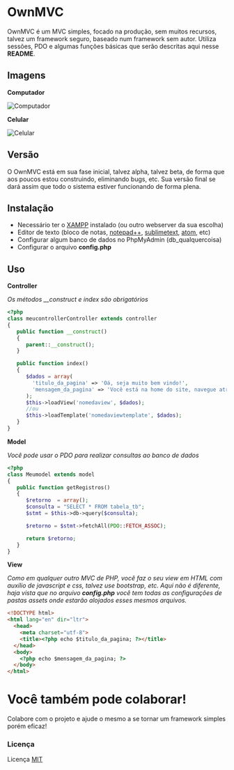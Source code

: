 # OwnMVC

OwnMVC é um MVC simples, focado na produção, sem muitos recursos, talvez um framework seguro, baseado num framework sem autor.
Utiliza sessões, PDO e algumas funções básicas que serão descritas aqui nesse **README**.

## Imagens
**Computador**

![Computador](https://i.ibb.co/ck2FFtH/F-brica-de-Bicicletas-Google-Chrome-2.jpg)

**Celular**

![Celular](https://i.ibb.co/s2hGLGJ/F-brica-de-Bicicletas-Google-Chrome.jpg)

## Versão

O OwnMVC está em sua fase inicial, talvez alpha, talvez beta, de forma que aos poucos estou construindo, eliminando bugs, etc.
Sua versão final se dará assim que todo o sistema estiver funcionando de forma plena.

## Instalação

- Necessário ter o [XAMPP](https://www.apachefriends.org/pt_br/index.html) instalado (ou outro webserver da sua escolha)
- Editor de texto (bloco de notas, [notepad++](https://notepad-plus-plus.org/download/v7.6.1.html), [sublimetext](https://www.sublimetext.com/), [atom](https://atom.io/), etc)
- Configurar algum banco de dados no PhpMyAdmin (db_qualquercoisa)
- Configurar o arquivo **config.php**

## Uso

**Controller**

*Os métodos __construct e index são obrigatórios*

```php
<?php
class meucontrollerController extends controller
{
   public function __construct()
   {
      parent::__construct();
   }

   public function index()
   {
      $dados = array(
        'titulo_da_pagina' => 'Oá, seja muito bem vindo!',
        'mensagem_da_pagina' => 'Você está na home do site, navegue através do menu à cima.'
      );
      $this->loadView('nomedaview', $dados);
      //ou
      $this->loadTemplate('nomedaviewtemplate', $dados);
   }
}
```

**Model**

*Você pode usar o PDO para realizar consultas ao banco de dados*

```php
<?php
class Meumodel extends model
{
   public function getRegistros()
   {
      $retorno  = array();
      $consulta = "SELECT * FROM tabela_tb";
      $stmt = $this->db->query($consulta);

      $retorno = $stmt->fetchAll(PDO::FETCH_ASSOC);

      return $retorno;
   }
}
```

**View**

*Como em qualquer outro MVC de PHP, você faz o seu view em HTML com auxílio de javascript e css, talvez use bootstrap, etc. Aqui não é diferente, haja vista que no arquivo ***config.php*** você tem todas as configurações de pastas assets onde estarão alojados esses mesmos arquivos.*

```html
<!DOCTYPE html>
<html lang="en" dir="ltr">
  <head>
    <meta charset="utf-8">
    <title><?php echo $titulo_da_pagina; ?></title>
  </head>
  <body>
    <?php echo $mensagem_da_pagina; ?>
  </body>
</html>
```

# Você também pode colaborar!
Colabore com o projeto e ajude o mesmo a se tornar um framework simples porém eficaz!

### Licença
Licença [MIT](https://choosealicense.com/licenses/mit/)
